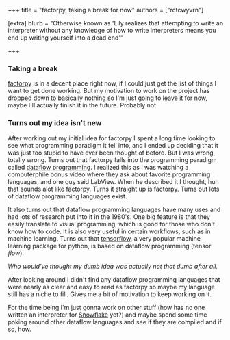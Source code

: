 +++
title = "factorpy, taking a break for now"
authors = ["rctcwyvrn"]

[extra]
blurb = "Otherwise known as 'Lily realizes that attempting to write an interpreter without any knowledge of how to write interpreters means you end up writing yourself into a dead end'"

+++

### Taking a break

[factorpy](https://github.com/rctcwyvrn/factorpy) is in a decent place right now, if I could just get the list of things I want to get done working. But my motivation to work on the project has dropped down to basically nothing so I'm just going to leave it for now, maybe I'll actually finish it in the future. Probably not

### Turns out my idea isn't new

After working out my initial idea for factorpy I spent a long time looking to see what programming paradigm it fell into, and I ended up deciding that it was just too stupid to have ever been thought of before. But I was wrong, totally wrong. Turns out that factorpy falls into the programming paradigm called [dataflow programming](https://en.wikipedia.org/wiki/Dataflow_programming). I realized this as I was watching a computerphile bonus video where they ask about favorite programming languages, and one guy said LabView. When he described it I thought, huh that sounds alot like factorpy. Turns it straight up is factorpy. Turns out lots of dataflow programming languages exist.



It also turns out that dataflow programming languages have many uses and had lots of research put into it in the 1980's. One big feature is that they easily translate to visual programming, which is good for those who don't know how to code. It is also very useful in certain workflows, such as in machine learning. Turns out that [tensorflow](https://www.tensorflow.org/), a very popular machine learning package for python, is based on dataflow programming (tensor _flow_).



*Who would've thought my dumb idea was actually not that dumb after all.* 

After looking around I didn't find any dataflow programming languages that were nearly as clear and easy to read as factorpy so maybe my language still has a niche to fill. Gives me a bit of motivation to keep working on it.



For the time being I'm just gonna work on other stuff (how has no one written an interpreter for [Snowflake](https://esolangs.org/wiki/Snowflake) yet?) and maybe spend some time poking around other dataflow languages and see if they are compiled and if so, how.